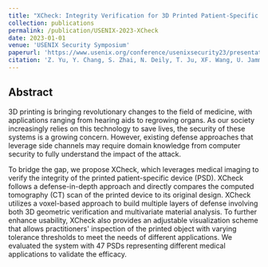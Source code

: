```yaml
---
title: "XCheck: Integrity Verification for 3D Printed Patient-Specific Devices via Computing Tomography"
collection: publications
permalink: /publication/USENIX-2023-XCheck
date: 2023-01-01
venue: 'USENIX Security Symposium'
paperurl: 'https://www.usenix.org/conference/usenixsecurity23/presentation/yuzhiyuan-0'
citation: 'Z. Yu, Y. Chang, S. Zhai, N. Deily, T. Ju, XF. Wang, U. Jammalamadaka, N. Zhang. XCheck: Integrity Verification for 3D Printed Patient-Specific Devices via Computing Tomography. USENIX Security Symposium, 2023'
---
```

## Abstract
3D printing is bringing revolutionary changes to the field of medicine, with applications ranging from hearing aids to regrowing organs. As our society increasingly relies on this technology to save lives, the security of these systems is a growing concern. However, existing defense approaches that leverage side channels may require domain knowledge from computer security to fully understand the impact of the attack.

To bridge the gap, we propose XCheck, which leverages medical imaging to verify the integrity of the printed patient-specific device (PSD). XCheck follows a defense-in-depth approach and directly compares the computed tomography (CT) scan of the printed device to its original design. XCheck utilizes a voxel-based approach to build multiple layers of defense involving both 3D geometric verification and multivariate material analysis. To further enhance usability, XCheck also provides an adjustable visualization scheme that allows practitioners' inspection of the printed object with varying tolerance thresholds to meet the needs of different applications. We evaluated the system with 47 PSDs representing different medical applications to validate the efficacy.
